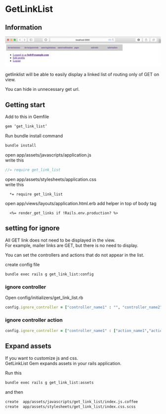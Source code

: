 # GetLinkList



## Information
![thumb](https://raw.githubusercontent.com/cndlhvn/get_link_list/image/app/assets/images/get_link_list/getlinklistimage.png)

getlinklist will be able to easily display a linked list of routing only of GET on view.

You can hide in unnecessary get url.

## Getting start
Add to this in Gemfile

```ruby
gem ‘get_link_list’
```

Run bundle install command

```bash
bundle install
```

open app/assets/javascripts/application.js  
write this
```javascript
//= require get_link_list
```

open app/assets/stylesheets/application.css  
write this

```
  *= require get_link_list
```
open app/views/layouts/application.html.erb
add helper in top of body tag

```
  <%= render_get_links if !Rails.env.production? %>
```

## setting for ignore

All GET link does not need to be displayed in the view.  
For example, mailer links are GET, but there is no need to display.

You can set the controllers and actions that do not appear in the list.

create config file

```bash
bundle exec rails g get_link_list:config
```
### ignore controller
Open config/initializers/get_link_list.rb

```ruby
config.ignore_controller = ["controller_name1" : "", "controller_name2" : ""]
```
### ignore controller action

```ruby
config.ignore_controller = ["controller_name1" : ["action_name1","action_name2"]]
```

## Expand assets

If you want to customize js and css.  
GetLinkList Gem expands assets in your rails application.

Run this
```bash
bundle exec rails g get_link_list:assets
```
and then

```
create  app/assets/javascripts/get_link_list/index.js.coffee
create  app/assets/stylesheets/get_link_list/index.css.scss
```

